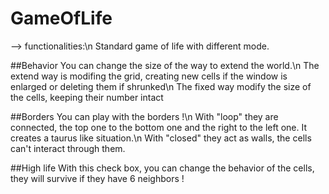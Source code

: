 # GameOfLife

--> functionalities:\n
Standard game of life with different mode.

##Behavior
You can change the size of the way to extend the world.\n
The extend way is modifing the grid, creating new cells if the window is enlarged or deleting them if shrunked\n
The fixed way modify the size of the cells, keeping their number intact

##Borders
You can play with the borders !\n
With "loop" they are connected, the top one to the bottom one and the right to the left one. It creates a taurus like situation.\n
With "closed" they act as walls, the cells can't interact through them.

##High life
With this check box, you can change the behavior of the cells, they will survive if they have 6 neighbors ! 